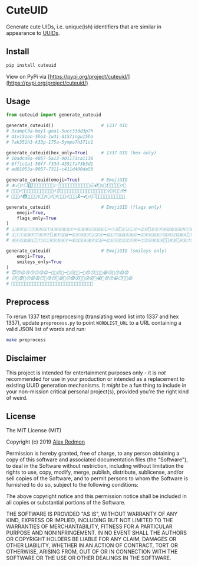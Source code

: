 # CuteUID
Generate cute UIDs, i.e. unique(ish) identifiers that are similar in appearance to [UUIDs](https://en.wikipedia.org/wiki/Universally_unique_identifier).

## Install
```bash
pip install cuteuid
```
View on PyPi via [https://pypi.org/project/cuteuid/](https://pypi.org/project/cuteuid/)

## Usage
```python
from cuteuid import generate_cuteuid

generate_cuteuid()                  # 1337 UID
# 3xampl3a-boy1-goa1-5ucc33dd3p7h
# d1v151on-5ho3-1w31-d1571ngu15ha
# 7ak351h3-k33p-175a-5ympa7h371c1

generate_cuteuid(hex_only=True)     # 1337 UID (hex only)
# 10adca9a-4057-5a13-901171ca1136
# 0ff1c1a1-50f7-f33d-43517a73b3d1
# ad01053a-9057-7311-c411d400da50

generate_cuteuid(emoji=True)        # EmojiUID
# ⛹‍♂️🧜‍♂️⬜️3️⃣📏🧹🤴🗾➖🇵🇰📔💹🌳➖🇮🇴🐅🛂🇹🇱➖🇧🇱🗾🕣💿👱‍♀️💞❗️👷🇸🇪🤤🏄‍♂️🍲
# 🏅🧫🏋‍♂️🇹🇱👫🇦🇱🇹🇩🇪🇺➖😚🤽‍♂️👂💮➖👩‍🔬😨👭🇦🇩➖🦏🔷🇵🇦🎁😓🥗🥵🤾‍♀️🧗‍♀️😽🛵🗺
# 👅🏧🙅‍♂️🚇📘🚕👭⛹️‍♀️➖🤽‍♀️🕵️‍♂️🏌‍♀️🦘➖🏄‍♂️👨‍💻🈴🎗➖💕💂‍♂️🏳️🧐😥🇬🇳💀🤕🔻🙆🍟🇵🇼

generate_cuteuid(                   # EmojiUID (flags only)
    emoji=True,
    flags_only=True
)
# 🇱🇧🇼🇸🇮🇹🇲🇳🇬🇹🇦🇲🇬🇶🇬🇾➖🇸🇧🇲🇺🇧🇬🇸🇱➖🇮🇸🏁🇪🇺🇱🇻➖🇿🇲🏴󠁧󠁢󠁳󠁣󠁴󠁿🇸🇸🇵🇲🇬🇶🇧🇬🇳🇮🇲🇰🇿🇼🇸🇭🇬🇶🇮🇴
# 🇱🇮🇮🇸🇼🇫🇹🇩🇵🇫🚩🇧🇫🇬🇶➖🇨🇰🇲🇪🇫🇯🇿🇦➖🇬🇱🇹🇬🇶🇦🇳🇨➖🇿🇼🇲🇬🇸🇮🇬🇭🇺🇬🇧🇦🏴󠁧󠁢󠁥󠁮󠁧󠁿🇹🇹🇻🇺🇳🇴🇧🇶🇹🇻
# 🇲🇦🇬🇶🇧🇱🏴󠁧󠁢󠁳󠁣󠁴󠁿🇹🇻🇱🇷🇻🇳🇲🇾➖🇪🇬🇸🇦🇧🇫🇨🇺➖🇨🇻🇻🇨🇺🇿🇫🇷➖🇹🇩🇲🇷🇸🇰🏴‍☠️🇷🇸🎌🇰🇪🇹🇲🇨🇲🇨🇴🇬🇸🏁

generate_cuteuid(                   # EmojiUID (smileys only)
    emoji=True,
    smileys_only=True
)
# 😇😠😲😢😚😐😝😌➖🙁🤮😣🙁➖🥰😑🤡🤥➖🙁😞😐🤢🤢🤬😂😒🤢😚😰😍
# 😥🤫😨🤢😔😧😩😶➖😰😙🥴😄➖😑😨😲🥴➖😰😲🥳😭🙁😟😚😀😶🤠🤥😄
# 😬🤢🤓🤠🤢😥😪😑➖🥴🙄😠😢➖🙃😆😊🤥➖🤯😒😢🥶😨😌😧🙁😮😣🤭😔
```

## Preprocess
To rerun 1337 text preprocesing (translating word list into 1337 and hex 1337), update `preprocess.py` to point `WORDLIST_URL` to a URL containing a valid JSON list of words and run:

```bash
make preprocess
```

## Disclaimer
This project is intended for entertainment purposes only - it is *not* recommended for use in your production or intended as a replacement to existing UUID generation mechanisms.  It *might* be a fun thing to include in your non-mission critical personal project(s), provided you're the right kind of weird.

## License
The MIT License (MIT)

Copyright (c) 2019 [Alex Redmon](http://www.alexredmon.com/)

Permission is hereby granted, free of charge, to any person obtaining a copy of this software and associated documentation files (the "Software"), to deal in the Software without restriction, including without limitation the rights to use, copy, modify, merge, publish, distribute, sublicense, and/or sell copies of the Software, and to permit persons to whom the Software is furnished to do so, subject to the following conditions:

The above copyright notice and this permission notice shall be included in all copies or substantial portions of the Software.

THE SOFTWARE IS PROVIDED "AS IS", WITHOUT WARRANTY OF ANY KIND, EXPRESS OR IMPLIED, INCLUDING BUT NOT LIMITED TO THE WARRANTIES OF MERCHANTABILITY, FITNESS FOR A PARTICULAR PURPOSE AND NONINFRINGEMENT. IN NO EVENT SHALL THE AUTHORS OR COPYRIGHT HOLDERS BE LIABLE FOR ANY CLAIM, DAMAGES OR OTHER LIABILITY, WHETHER IN AN ACTION OF CONTRACT, TORT OR OTHERWISE, ARISING FROM, OUT OF OR IN CONNECTION WITH THE SOFTWARE OR THE USE OR OTHER DEALINGS IN THE SOFTWARE.
